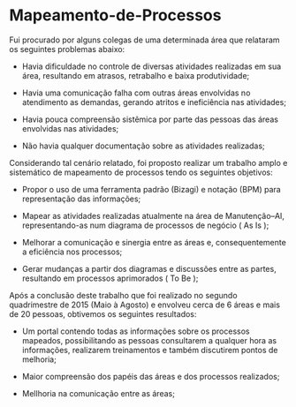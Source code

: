 # Mapeamento-de-Processos
Fui procurado por alguns colegas de uma determinada área que relataram os seguintes problemas abaixo:

- Havia dificuldade no controle de diversas atividades realizadas em sua área, resultando em atrasos, retrabalho e baixa produtividade;

- Havia uma comunicação falha com outras áreas envolvidas no atendimento as demandas, gerando atritos e ineficiência nas atividades;

- Havia pouca compreensão sistêmica por parte das pessoas das áreas envolvidas nas atividades;

- Não havia qualquer documentação sobre as atividades realizadas; 


Considerando tal cenário relatado, foi proposto realizar um trabalho amplo e sistemático de mapeamento de processos tendo os seguintes objetivos:

- Propor o uso de uma ferramenta padrão (Bizagi) e notação (BPM) para representação das informações;

- Mapear as atividades realizadas atualmente na área de Manutenção–AI, representando-as num diagrama de processos de negócio ( As Is );

- Melhorar a comunicação e sinergia entre as áreas e, consequentemente a eficiência nos processos;

- Gerar mudanças a partir dos diagramas e discussões entre as partes, resultando em processos aprimorados ( To Be );


Após a conclusão deste trabalho que foi realizado no segundo quadrimestre de 2015 (Maio à Agosto) e envolveu cerca de 6 áreas e mais de 20 pessoas, obtivemos os seguintes resultados:

- Um portal contendo todas as informações sobre os processos mapeados, possibilitando as pessoas consultarem a qualquer hora as informações, realizarem treinamentos e também discutirem pontos de melhoria;

- Maior compreensão dos papéis das áreas e dos processos realizados;

- Mellhoria na comunicação entre as áreas;
